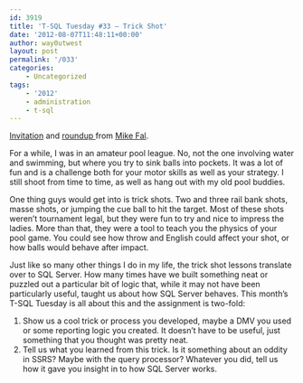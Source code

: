 ```yaml
---
id: 3919
title: 'T-SQL Tuesday #33 – Trick Shot'
date: '2012-08-07T11:48:11+00:00'
author: way0utwest
layout: post
permalink: '/033'
categories:
    - Uncategorized
tags:
    - '2012'
    - administration
    - t-sql
---
```


[Invitation](http://www.mikefal.net/2012/08/07/invitation-to-t-sql-tuesday-33-trick-shots-tsql2sday/) and [roundup ](http://www.mikefal.net/2012/08/20/t-sql-tuesday-33-wrap-up-tsql2sday/)from [Mike Fal](http://www.mikefal.net/).

For a while, I was in an amateur pool league. No, not the one involving water and swimming, but where you try to sink balls into pockets. It was a lot of fun and is a challenge both for your motor skills as well as your strategy. I still shoot from time to time, as well as hang out with my old pool buddies.

One thing guys would get into is trick shots. Two and three rail bank shots, masse shots, or jumping the cue ball to hit the target. Most of these shots weren’t tournament legal, but they were fun to try and nice to impress the ladies. More than that, they were a tool to teach you the physics of your pool game. You could see how throw and English could affect your shot, or how balls would behave after impact.

Just like so many other things I do in my life, the trick shot lessons translate over to SQL Server. How many times have we built something neat or puzzled out a particular bit of logic that, while it may not have been particularly useful, taught us about how SQL Server behaves. This month’s T-SQL Tuesday is all about this and the assignment is two-fold:

1. Show us a cool trick or process you developed, maybe a DMV you used or some reporting logic you created. It doesn’t have to be useful, just something that you thought was pretty neat.
2. Tell us what you learned from this trick. Is it something about an oddity in SSRS? Maybe with the query processor? Whatever you did, tell us how it gave you insight in to how SQL Server works.